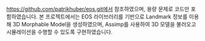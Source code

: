 https://github.com/patrikhuber/eos.git에서 참조하였으며, 용량 문제로 코드만 포함하였습니다. 
본 프로젝트에서는 EOS 라이브러리를 기반으로 Landmark 정보를 이용해 3D Morphable Model을 생성하였으며, 
Assimp를 사용하여 3D 모델을 불러오고 시뮬레이션을 수행할 수 있도록 구현하였습니다.
